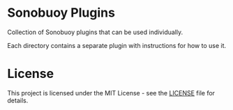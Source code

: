# Sonobuoy Plugins

Collection of Sonobuoy plugins that can be used individually.

Each directory contains a separate plugin with instructions for how to use it.

# License
This project is licensed under the MIT License - see the [LICENSE](LICENSE) file for details.
